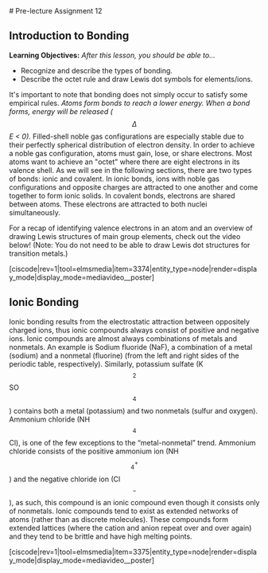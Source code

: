 <div style="float:right;margin:auto"><ebook-button title="The octet rule" link="https://genchem.science.psu.edu/06-1-octet-rule"></ebook-button></div>
# Pre-lecture Assignment 12

## Introduction to Bonding
**Learning Objectives:** _After this lesson, you should be able to…_

* Recognize and describe the types of bonding.
* Describe the octet rule and draw Lewis dot symbols for elements/ions. 


It's important to note that bonding does not simply occur to satisfy some empirical rules.  _Atoms form bonds to reach a lower energy. When a bond forms, energy will be released ($$\Delta$$E < 0)._
Filled-shell noble gas configurations are especially stable due to their perfectly spherical distribution of electron density.  In order to achieve a noble gas configuration, atoms must gain, lose, or share electrons.  Most atoms want to achieve an "octet" where there are eight electrons in its valence shell.
As we will see in the following sections, there are two types of bonds: ionic and covalent. In ionic bonds, ions with noble gas configurations and opposite charges are attracted to one another and come together to form ionic solids.  In covalent bonds, electrons are shared between atoms.  These electrons are attracted to both nuclei simultaneously. 

For a recap of identifying valence electrons in an atom and an overview of drawing Lewis structures of main group elements, check out the video below!  (Note: You do not need to be able to draw Lewis dot structures for transition metals.)


[ciscode|rev=1|tool=elmsmedia|item=3374|entity_type=node|render=display_mode|display_mode=mediavideo__poster]

<div style="float:right;margin:auto"><ebook-button title="Ionic Bonding" link="https://genchem.science.psu.edu/06-2-ionic-bonding"></ebook-button></div>


## Ionic Bonding

Ionic bonding results from the electrostatic attraction between oppositely charged ions, thus ionic compounds always consist of positive and negative ions. Ionic compounds are almost always combinations of metals and nonmetals. An example is Sodium fluoride (NaF), a combination of a metal (sodium) and a nonmetal (fluorine) (from the left and right sides of the periodic table, respectively). Similarly, potassium sulfate (K$$_2$$SO$$_4$$) contains both a metal (potassium) and two nonmetals (sulfur and oxygen). Ammonium chloride (NH$$_4$$Cl), is one of the few exceptions to the “metal-nonmetal” trend. Ammonium chloride consists of the positive ammonium ion (NH$$_4^+$$) and the negative chloride ion (Cl$$^-$$), as such, this compound is an ionic compound even though it consists only of nonmetals. Ionic compounds tend to exist as extended networks of atoms (rather than as discrete molecules). These compounds form extended lattices (where the cation and anion repeat over and over again) and they tend to be brittle and have high melting points.

[ciscode|rev=1|tool=elmsmedia|item=3375|entity_type=node|render=display_mode|display_mode=mediavideo__poster]